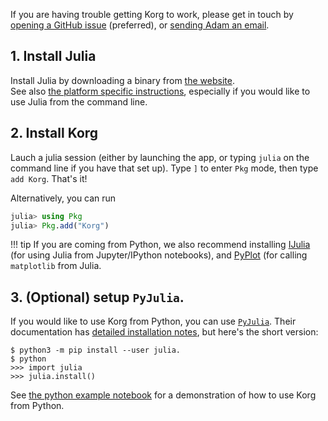 If you are having trouble getting Korg to work, please get in touch by 
[opening a GitHub issue](https://github.com/ajwheeler/Korg.jl/issues) (preferred), or
[sending Adam an email](mailto:a.wheeler@columbia.edu).

## 1. Install Julia
Install Julia by downloading a binary from [the website](https://julialang.org/downloads/).  
See also [the platform specific instructions](https://julialang.org/downloads/platform/), especially
if you would like to use Julia from the command line.  

## 2. Install Korg
Lauch a julia session (either by launching the app, or typing `julia` on the command line if you 
have that set up).  Type `]` to enter `Pkg` mode, then type `add Korg`.  That's it!

Alternatively, you can run
```julia
julia> using Pkg
julia> Pkg.add("Korg")
```

!!! tip
    If you are coming from Python, we also recommend installing 
    [IJulia](https://github.com/JuliaLang/IJulia.jl) (for using Julia from Jupyter/IPython 
    notebooks), and [PyPlot](https://github.com/JuliaPy/PyPlot.jl) (for calling `matplotlib` from 
    Julia.


## 3. (Optional) setup `PyJulia`.
If you would like to use Korg from Python, you can use 
[`PyJulia`](https://pyjulia.readthedocs.io/en/latest/index.html).  Their documentation has [detailed 
installation notes](https://pyjulia.readthedocs.io/en/latest/installation.html), but here's the 
short version: 
```
$ python3 -m pip install --user julia.
$ python
>>> import julia
>>> julia.install()
```

See [the python example notebook]() for a demonstration of how to use Korg from Python.

